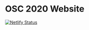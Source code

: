 # OSC 2020 Website

[![Netlify Status](https://api.netlify.com/api/v1/badges/dce642d4-f269-4b1f-a0c4-c3d8d52d8abd/deploy-status)](https://app.netlify.com/sites/osctest/deploys)

